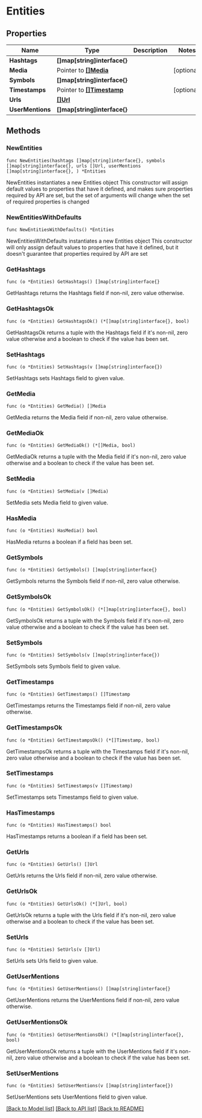 # Entities

## Properties

Name | Type | Description | Notes
------------ | ------------- | ------------- | -------------
**Hashtags** | **[]map[string]interface{}** |  | 
**Media** | Pointer to [**[]Media**](Media.md) |  | [optional] 
**Symbols** | **[]map[string]interface{}** |  | 
**Timestamps** | Pointer to [**[]Timestamp**](Timestamp.md) |  | [optional] 
**Urls** | [**[]Url**](Url.md) |  | 
**UserMentions** | **[]map[string]interface{}** |  | 

## Methods

### NewEntities

`func NewEntities(hashtags []map[string]interface{}, symbols []map[string]interface{}, urls []Url, userMentions []map[string]interface{}, ) *Entities`

NewEntities instantiates a new Entities object
This constructor will assign default values to properties that have it defined,
and makes sure properties required by API are set, but the set of arguments
will change when the set of required properties is changed

### NewEntitiesWithDefaults

`func NewEntitiesWithDefaults() *Entities`

NewEntitiesWithDefaults instantiates a new Entities object
This constructor will only assign default values to properties that have it defined,
but it doesn't guarantee that properties required by API are set

### GetHashtags

`func (o *Entities) GetHashtags() []map[string]interface{}`

GetHashtags returns the Hashtags field if non-nil, zero value otherwise.

### GetHashtagsOk

`func (o *Entities) GetHashtagsOk() (*[]map[string]interface{}, bool)`

GetHashtagsOk returns a tuple with the Hashtags field if it's non-nil, zero value otherwise
and a boolean to check if the value has been set.

### SetHashtags

`func (o *Entities) SetHashtags(v []map[string]interface{})`

SetHashtags sets Hashtags field to given value.


### GetMedia

`func (o *Entities) GetMedia() []Media`

GetMedia returns the Media field if non-nil, zero value otherwise.

### GetMediaOk

`func (o *Entities) GetMediaOk() (*[]Media, bool)`

GetMediaOk returns a tuple with the Media field if it's non-nil, zero value otherwise
and a boolean to check if the value has been set.

### SetMedia

`func (o *Entities) SetMedia(v []Media)`

SetMedia sets Media field to given value.

### HasMedia

`func (o *Entities) HasMedia() bool`

HasMedia returns a boolean if a field has been set.

### GetSymbols

`func (o *Entities) GetSymbols() []map[string]interface{}`

GetSymbols returns the Symbols field if non-nil, zero value otherwise.

### GetSymbolsOk

`func (o *Entities) GetSymbolsOk() (*[]map[string]interface{}, bool)`

GetSymbolsOk returns a tuple with the Symbols field if it's non-nil, zero value otherwise
and a boolean to check if the value has been set.

### SetSymbols

`func (o *Entities) SetSymbols(v []map[string]interface{})`

SetSymbols sets Symbols field to given value.


### GetTimestamps

`func (o *Entities) GetTimestamps() []Timestamp`

GetTimestamps returns the Timestamps field if non-nil, zero value otherwise.

### GetTimestampsOk

`func (o *Entities) GetTimestampsOk() (*[]Timestamp, bool)`

GetTimestampsOk returns a tuple with the Timestamps field if it's non-nil, zero value otherwise
and a boolean to check if the value has been set.

### SetTimestamps

`func (o *Entities) SetTimestamps(v []Timestamp)`

SetTimestamps sets Timestamps field to given value.

### HasTimestamps

`func (o *Entities) HasTimestamps() bool`

HasTimestamps returns a boolean if a field has been set.

### GetUrls

`func (o *Entities) GetUrls() []Url`

GetUrls returns the Urls field if non-nil, zero value otherwise.

### GetUrlsOk

`func (o *Entities) GetUrlsOk() (*[]Url, bool)`

GetUrlsOk returns a tuple with the Urls field if it's non-nil, zero value otherwise
and a boolean to check if the value has been set.

### SetUrls

`func (o *Entities) SetUrls(v []Url)`

SetUrls sets Urls field to given value.


### GetUserMentions

`func (o *Entities) GetUserMentions() []map[string]interface{}`

GetUserMentions returns the UserMentions field if non-nil, zero value otherwise.

### GetUserMentionsOk

`func (o *Entities) GetUserMentionsOk() (*[]map[string]interface{}, bool)`

GetUserMentionsOk returns a tuple with the UserMentions field if it's non-nil, zero value otherwise
and a boolean to check if the value has been set.

### SetUserMentions

`func (o *Entities) SetUserMentions(v []map[string]interface{})`

SetUserMentions sets UserMentions field to given value.



[[Back to Model list]](../README.md#documentation-for-models) [[Back to API list]](../README.md#documentation-for-api-endpoints) [[Back to README]](../README.md)


